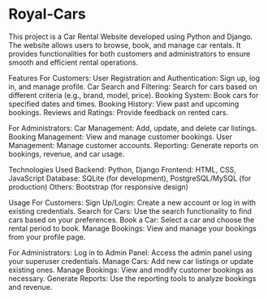 # Royal-Cars
This project is a Car Rental Website developed using Python and Django. The website allows users to browse, book, and manage car rentals. It provides functionalities for both customers and administrators to ensure smooth and efficient rental operations.

Features
For Customers:
User Registration and Authentication: Sign up, log in, and manage profile.
Car Search and Filtering: Search for cars based on different criteria (e.g., brand, model, price).
Booking System: Book cars for specified dates and times.
Booking History: View past and upcoming bookings.
Reviews and Ratings: Provide feedback on rented cars.

For Administrators:
Car Management: Add, update, and delete car listings.
Booking Management: View and manage customer bookings.
User Management: Manage customer accounts.
Reporting: Generate reports on bookings, revenue, and car usage.

Technologies Used
Backend: Python, Django
Frontend: HTML, CSS, JavaScript
Database: SQLite (for development), PostgreSQL/MySQL (for production)
Others: Bootstrap (for responsive design)

Usage
For Customers:
Sign Up/Login:
Create a new account or log in with existing credentials.
Search for Cars:
Use the search functionality to find cars based on your preferences.
Book a Car:
Select a car and choose the rental period to book.
Manage Bookings:
View and manage your bookings from your profile page.

For Administrators:
Log in to Admin Panel:
Access the admin panel using your superuser credentials.
Manage Cars:
Add new car listings or update existing ones.
Manage Bookings:
View and modify customer bookings as necessary.
Generate Reports:
Use the reporting tools to analyze bookings and revenue.
